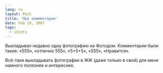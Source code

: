 ```yaml
---
lang: ru
layout: Post
title: 'Про комментарии'
date: Feb 19, 2007
tags:
  - idiots
---
```


Выкладывал недавно одну фотографию на Фотодом. Комментарии были такие: «555», «отлично 555», «5+5+5», «555», «Нравится».

Всё-таки выкладывать фотографии в ЖЖ (даже только в свой) для меня намного полезнее и интереснее.
